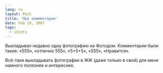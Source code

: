 ```yaml
---
lang: ru
layout: Post
title: 'Про комментарии'
date: Feb 19, 2007
tags:
  - idiots
---
```


Выкладывал недавно одну фотографию на Фотодом. Комментарии были такие: «555», «отлично 555», «5+5+5», «555», «Нравится».

Всё-таки выкладывать фотографии в ЖЖ (даже только в свой) для меня намного полезнее и интереснее.
